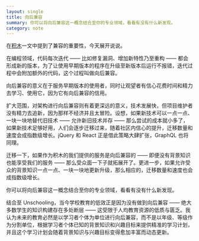 ```yaml
---
layout: single
title: 向后兼容
summary: 你可以将向后兼容这一概念结合至你的专业领域，看看有没有什么新发现。
category: note
---
```


在[积木](/note/lego.html)一文中提到了兼容的重要性，今天展开说说。

在编程领域，代码每次迭代 —— 比如修复漏洞、增加新特性乃至重构 —— 都会形成新的版本，为了让使用早期版本的程序在升级至新版本后运行不报错，迭代过程中会附加额外的代码，这个过程叫做向后兼容。

向后兼容的意义在于服务早期版本的使用者，同时让观望者有信心花费时间和精力去学习、使用它，因为它有向后兼容的信用。

扩大范围，对架构进行向后兼容则有着更深远的意义，技术发展快，但项目维护者没有精力去追新，因为那样不经济并且太冒险。设想，如果新技术可以一点一点、一块一块地替代旧技术 —— 允许新旧技术并存 —— 那么尝试的成本就小多了，如果新技术足够好用，人们会逐步迁移过来，随着社区内信心的提升，迁移数量和速度会成指数级增长。jQuery 和 React 正是借此策略大肆扩张，GraphQL 也将同理。

迁移一下，如果作为积木的我们提供的服务是向后兼容的 —— 即便没有背景知识也能享受我们的服务 —— 那么受众面一下子就拓展开了。更进一步，如果允许受众的背景知识一点一点、一块一块地更新升级，那么相应的，迁移数量和速度也会成指数级增长。

你可以将向后兼容这一概念结合至你的专业领域，看看有没有什么新发现。

结合至 Unschooling，当今学校教育的低效正是因为没有做到向后兼容 —— 绝大多数学生的知识构建存在多处断层 —— 这受限于人均教育资源的低质与匮乏。我认为未来的教育必然是以学习者个体为单位进行向后兼容，而不是以年级、等级作为分割单位，根据学习者个体已知的背景知识和兴趣目标来提供精准的学习计划，并且这个学习计划会随着背景知识与兴趣目标变得愈加丰富而动态更新。
